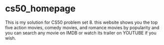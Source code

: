 # cs50_homepage
This is my solution for CS50 problem set 8. this website shows you the top five action movies, comedy movies, and romance movies by popularity and you can search any movie on IMDB or watch its trailer on YOUTUBE if you wish.
